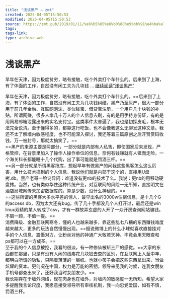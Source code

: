 ```yaml
---
title: "浅谈黑产 – zmt"
created: 2025-04-05T15:50:53
modified: 2025-04-05T15:50:53
source: https://zmt.pub/2019/01/11/%e6%b5%85%e8%b0%88%e9%bb%91%e4%ba%a7/
tags:
tags-link:
type: archive-web
---
```



# 浅谈黑产

早年在天津，因为极度贫穷，略有接触，吃个外卖打个车什么的。后来到了上海，有了体面的工作，自然没有闲工夫为几块钱 … [继续阅读“浅谈黑产”](https://zmt.pub/2019/01/11/%e6%b5%85%e8%b0%88%e9%bb%91%e4%ba%a7/)

早年在天津，因为极度贫穷，略有接触，吃个外卖打个车什么的。==后来到了上海，有了体面的工作，自然没有闲工夫为几块钱纠结。黑产乃至灰产，很大一部分用于前几年金融、互联网泡沫，类似钱宝、借贷宝注册，一个用户几十块钱的补贴，所谓网赚，很多人拿几十万人的个人信息去刷，有的是用手持身份证，有的是用网易邮箱泄露出来的实名支付宝。这类事件太普遍了，我也是初探皮毛，根本无法完全说清。至于懂得多的，都靠这行吃饭，也不会像我这么无聊发这种文章。我还不太了解墙内敏感程度，也不可能深入探讨，我还等着三篇原创之后开赞赏码收钱，万一被封号，那就太搞笑了。==  
==黑产的来源主要是两部分，一部分就是内部有人私售，即使国家后来发现，严格管控，在背景里加入了操作人操作单位的信息，奈何有钱赚就有人铤而走险，一个海关科长都能睡十几个代购，出了事可能就是罚酒三杯。==  
==另一部分就是所谓黑客拖库，想起早年有做黑产的问我这些黑客怎么这么厉害，用什么技术搞到的个人信息，我说他们就是内部干这个的，直接用U盘拷.db。黑产老哥一脸诧异问：难道没有更nb的技术了么。我说：更nb的用移动硬盘拷。当然，也有类似华住这种传统产业，对互联网的风险一无所知，直接明文在酒店局域网传未加密数据库的。算是少数，没什么神秘的。==  
==这些所谓的黑客大多水平差的惊人，最早出名的3000w住宿信息，是十几个G的access db，因为太大还有bug，传了几十手都没几个人打开过，最后还是win linux双精的某人转成了csv，才有一群故弄玄虚的人开了一众开房查询网站骗钱。不屑一顾，不值一提。==  
消费降级、金融互联网寒冬，懂的人也越来越多，靠这些乱七八糟的东西赚钱难度越来越大，更多的玩法自然慢慢出现。==据说微博上的什么小球就喜欢直接挂对手的个人信息，震慑对方，让粉丝对他的神通广大敬若天神。毕竟会用天眼查和ps都可以在一方成圣。==  
至于我的个人信息被挖，我看的很淡，有一种修仙被斩三尸的感觉。==大家的东西都在那里，只是有没有人闲的蛋疼花几块钱去查的区别，在互联网上人至中年，都明白所谓的隐私，只隔着薄薄的一层纸。也就小孩子会把这些东西拿出来，当做炫耀的资本。更何况在中国，权力是万能的密钥，领导来见我的时候，连我女朋友手机号都查出来了，还好我当时女朋友少。==  
我长期存在于墙外网络，现在肉身也在墙外，对墙内的敏感度一无所知，希望大家多提醒我言论尺度，我愿意接受领导所有审核机制，我一向忠党爱国，如有不慎，罚酒三杯。  

